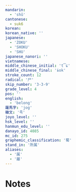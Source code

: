 ```yaml
---
mandarin:
  - 'shǔ'
cantonese:
  - suk6
korean:
korean_native: ''
japanese:
  - 'ZOKU'
  - 'SHOKU'
  - 'SHU'
japanese_nanori: ''
vietnamese:
middle_chinese_initial: 't͡ɕ'
middle_chinese_final: 'ɨok'
stroke_count: 12
radical: '尸'
skip_number: '3-3-9'
grade_level: 4
pos: ''
english:
  - 'belong'
羅馬字: 'jog'
韓文: '족'
joyo_level: ''
hsk_level: ''
hanmun_edu_level: ''
danayo_id: 4085
mc_id: 275
graphemic_classification: '蜀'
stand_in: '所属'
aliases:
  - '属'
  - '屬'
---
```


# Notes
